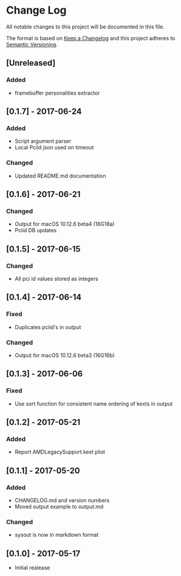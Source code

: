 # Change Log
All notable changes to this project will be documented in this file.

The format is based on [Keep a Changelog](http://keepachangelog.com/)
and this project adheres to [Semantic Versioning](http://semver.org/).

## [Unreleased]
### Added
- framebuffer personalities extractor

## [0.1.7] - 2017-06-24
### Added
- Script argument parser
- Local Pciid json used on timeout

### Changed
- Updated README.md documentation

## [0.1.6] - 2017-06-21
### Changed
- Output for macOS 10.12.6 beta4 (16G18a)
- Pciid DB updates

## [0.1.5] - 2017-06-15
### Changed
- All pci id values stored as integers

## [0.1.4] - 2017-06-14
### Fixed
- Duplicates pciid's in output

### Changed
- Output for macOS 10.12.6 beta3 (16G16b)

## [0.1.3] - 2017-06-06
### Fixed
- Use sort function for consistent name ordering of kexts in output

## [0.1.2] - 2017-05-21
### Added
- Report AMDLegacySupport.kext plist

## [0.1.1] - 2017-05-20
### Added
- CHANGELOG.md and version numbers
- Moved output example to output.md

### Changed
- sysout is now in markdown format

## [0.1.0] - 2017-05-17
- Initial realease
